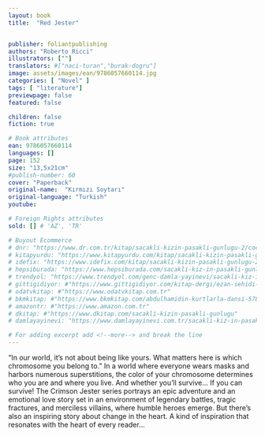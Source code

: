 ```yaml
---
layout: book
title:  "Red Jester"


publisher: foliantpublishing
authors: "Roberto Ricci"
illustrators: [""]
translators: #["naci-turan","burak-dogru"]
image: assets/images/ean/9786057660114.jpg
categories: [ "Novel" ]
tags: [ "literature"]
previewpage: false
featured: false

children: false
fiction: true

# Book attributes
ean: 9786057660114
languages: []
page: 152
size: "13,5x21cm"
#publish-number: 60
cover: "Paperback"
original-name:  "Kırmızı Soytarı"
original-language: "Turkish"
youtube:

# Foreign Rights attributes
sold: [] # 'AZ', 'TR'

# Buyout Ecommerce
# dnr: "https://www.dr.com.tr/kitap/sacakli-kizin-pasakli-gunlugu-2/cocuk-ve-genclik/genclik-10-yas/roman-oyku/urunno=0001893059001"
# kitapyurdu: "https://www.kitapyurdu.com/kitap/sacakli-kizin-pasakli-gunlugu-2-/560122.html&filter_name=Sa%C3%A7akl%C4%B1+K%C4%B1z%27%C4%B1n+Pasakl%C4%B1+G%C3%BCnl%C3%BC%C4%9F%C3%BC+2"
# idefix: "https://www.idefix.com/kitap/sacakli-kizin-pasakli-gunlugu-2/cocuk-ve-genclik/genclik-10-yas/roman-oyku/urunno=0001893059001"
# hepsiburada: "https://www.hepsiburada.com/sacakli-kiz-in-pasakli-gunlugu-2-damla-yayinevi-p-HBV000012ER86"
# trendyol: "https://www.trendyol.com/genc-damla-yayinevi/sacakli-kiz-in-pasakli-gunlugu-2-p-54825777"
# gittigidiyor: #"https://www.gittigidiyor.com/kitap-dergi/ezan-sehidi-adnan-menderes_pdp_732728793"
# odatvkitap: #"https://www.odatvkitap.com.tr"
# bkmkitap: #"https://www.bkmkitap.com/abdulhamidin-kurtlarla-dansi-578226"
# amazontr: #"https://www.amazon.com.tr"
# dkitap: #"https://www.dkitap.com/sacakli-kizin-pasakli-gunlugu"
# damlayayinevi: "https://www.damlayayinevi.com.tr/sacakli-kiz-in-pasakli-gunlugu-2-bu-iste-bi-terslik-var"

# For adding excerpt add <!--more--> and break the line
---
```

“In our world, it’s not about being like yours. What
matters here is which chromosome you belong to.”
In a world where everyone wears masks and
harbors numerous superstitions, the color of your
chromosome determines who you are and where
you live. And whether you’ll survive...
If you can survive!
The Crimson Jester series portrays an epic adventure and an emotional love story set in an environment of legendary battles, tragic fractures, and
merciless villains, where humble heroes emerge.
But there’s also an inspiring story about change in
the heart. A kind of inspiration that resonates with
the heart of every reader...
<!--more--> 

